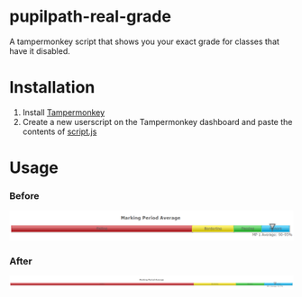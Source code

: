 # pupilpath-real-grade
A tampermonkey script that shows you your exact grade for classes that have it disabled.

# Installation
1. Install [Tampermonkey](https://tampermonkey.net/)
2. Create a new userscript on the Tampermonkey dashboard and paste the contents of [script.js](script.js)

# Usage
### Before
![Before](images/before.png)
### After
![After](images/after.png)
